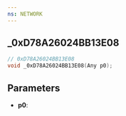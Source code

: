 ```yaml
---
ns: NETWORK
---
```

## _0xD78A26024BB13E08

```c
// 0xD78A26024BB13E08
void _0xD78A26024BB13E08(Any p0);
```

## Parameters
* **p0**:
